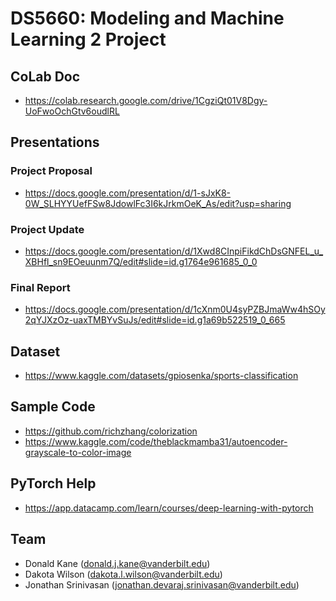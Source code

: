 # DS5660: Modeling and Machine Learning 2 Project

## CoLab Doc

- https://colab.research.google.com/drive/1CgziQt01V8Dgy-UoFwoOchGtv6oudlRL

## Presentations
### Project Proposal
- https://docs.google.com/presentation/d/1-sJxK8-0W_SLHYYUefFSw8JdowlFc3I6kJrkmOeK_As/edit?usp=sharing
### Project Update
- https://docs.google.com/presentation/d/1Xwd8CInpiFikdChDsGNFEL_u_XBHfl_sn9EOeuunm7Q/edit#slide=id.g1764e961685_0_0
### Final Report
- https://docs.google.com/presentation/d/1cXnm0U4syPZBJmaWw4hSOy2qYJXzOz-uaxTMBYvSuJs/edit#slide=id.g1a69b522519_0_665

## Dataset
- https://www.kaggle.com/datasets/gpiosenka/sports-classification

## Sample Code
- https://github.com/richzhang/colorization
- https://www.kaggle.com/code/theblackmamba31/autoencoder-grayscale-to-color-image

## PyTorch Help
- https://app.datacamp.com/learn/courses/deep-learning-with-pytorch

## Team
- Donald Kane (donald.j.kane@vanderbilt.edu)
- Dakota Wilson (dakota.l.wilson@vanderbilt.edu)
- Jonathan Srinivasan (jonathan.devaraj.srinivasan@vanderbilt.edu)
